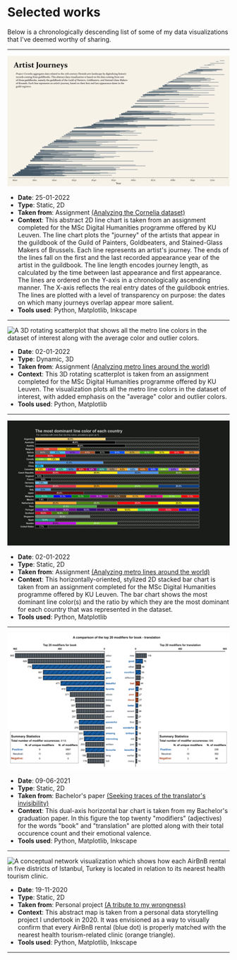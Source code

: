 # Selected works

Below is a chronologically descending list of some of my data visualizations that I've deemed worthy of sharing.

***

![An abstract line chart that plots the "journeys" of the artists that appear in the guild register](portfolio-media/25-01-2022.png)

- **Date**: 25-01-2022
- **Type**: Static, 2D
- **Taken from**: Assignment [(Analyzing the Cornelia dataset)](https://github.com/ejgenc/data-analysis_cornelia)
- **Context**: This abstract 2D line chart is taken from an assignment completed for the MSc Digital Humanities programme offered by KU Leuven. The line chart plots the "journey" of the artists that appear in the guildbook of the Guild of Painters, Goldbeaters, and Stained-Glass Makers of Brussels. Each line represents an artist's journey. The ends of the lines fall on the first and the last recorded appearance year of the artist in the guildbook. The line length encodes journey length, as calculated by the time between last appearance and first appearance. The lines are ordered on the Y-axis in a chronologically ascending manner. The X-axis reflects the real entry dates of the guildbook entries. The lines are plotted with a level of transparency on purpose: the dates on which many journeys overlap appear more salient.
- **Tools used**: Python, Matplotlib, Inkscape

***

![A 3D rotating scatterplot that shows all the metro line colors in the dataset of interest along with the average color and outlier colors.](portfolio-media/02-01-2022_1.gif)

- **Date**: 02-01-2022
- **Type**: Dynamic, 3D
- **Taken from**: Assignment [(Analyzing metro lines around the world)](https://github.com/ejgenc/data-analysis_city-lines)
- **Context**: This 3D rotating scatterplot is taken from an assignment completed for the MSc Digital Humanities programme offered by KU Leuven. The visualization plots all the metro line colors in the dataset of interest, with added emphasis on the "average" color and outlier colors.
- **Tools used**: Python, Matplotlib

***

![A horizontally-oriented, stylized 2D stacked bar chart that shows the most dominant metro line color(s) for each country.](portfolio-media/02-01-2022_2.png)

- **Date**: 02-01-2022
- **Type**: Static, 2D
- **Taken from**: Assignment [(Analyzing metro lines around the world)](https://github.com/ejgenc/data-analysis_city-lines)
- **Context**: This horizontally-oriented, stylized 2D stacked bar chart is taken from an assignment completed for the MSc Digital Humanities programme offered by KU Leuven. The bar chart shows the most dominant line color(s) and the ratio by which they are the most dominant for each country that was represented in the dataset.
- **Tools used**: Python, Matplotlib

***

![A dual-axis horizonal bar chart which plots the top twenty modifiers for the words "book" and "translation" in the dataset.](portfolio-media/09-06-2021.png)

- **Date**: 09-06-2021
- **Type**: Static, 2D
- **Taken from**: Bachelor's paper [(Seeking traces of the translator's invisibility)](https://github.com/ejgenc/data-analysis_goodreads-translation-reviews)
- **Context**: This dual-axis horizontal bar chart is taken from my Bachelor's graduation paper. In this figure the top twenty "modifiers" (adjectives) for the words "book" and "translation" are plotted along with their total occurence count and their emotional valence.
- **Tools used**: Python, Matplotlib, Inkscape

***

![A conceptual network visualization which shows how each AirBnB rental in five districts of Istanbul, Turkey is located in relation to its nearest health tourism clinic.](portfolio-media/19-11-2020.png)

- **Date**: 19-11-2020
- **Type**: Static, 2D
- **Taken from**: Personal project [(A tribute to my wrongness)](https://github.com/ejgenc/data-analysis_istanbul-health-tourism)
- **Context**: This abstract map is taken from a personal data storytelling project I undertook in 2020. It was envisioned as a way to visually confirm that every AirBnB rental (blue dot) is properly matched with the nearest health tourism-related clinic (orange triangle).
- **Tools used**: Python, Matplotlib, Inkscape

***
